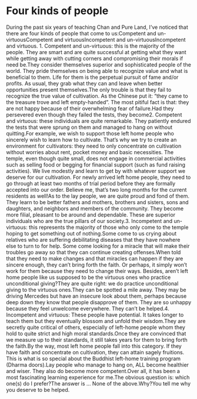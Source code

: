# Four kinds of people

During the past six years of teaching Chan and Pure Land, I’ve noticed that there are four kinds of people that come to us:Competent and un-virtuousCompetent and virtuousIncompetent and un-virtuousIncompetent and virtuous.      1. Competent and un-virtuous: this is the majority of the people. They are smart and are quite successful at getting what they want while getting away with cutting corners and compromising their morals if need be.They consider themselves superior and sophisticated people of the world. They pride themselves on being able to recognize value and what is beneficial to them. Life for them is the perpetual pursuit of fame and/or profits. As usual, they grab what they can and leave when better opportunities present themselves.The only trouble is that they fail to recognize the true value of cultivation. As the Chinese put it: “they came to the treasure trove and left empty-handed”. The most pitiful fact is that: they are not happy because of their overwhelming fear of failure.Had they persevered even though they failed the tests, they become2. Competent and virtuous: these individuals are quite remarkable. They patiently endured the tests that were sprung on them and managed to hang on without quitting.For example, we wish to support those left home people who sincerely wish to learn how to cultivate. That’s why we try to create an environment for cultivators: they need to only concentrate on cultivation without worries about rent, pocket money and basic necessities. The temple, even though quite small, does not engage in commercial activities such as selling food or begging for financial support (such as fund raising activities). We live modestly and learn to get by with whatever support we deserve for our cultivation. For newly arrived left home people, they need to go through at least two months of trial period before they are formally accepted into our order. Believe me, that’s two long months for the current residents as well!As to the lay people, we are quite proud and fond of them. They learn to be better fathers and mothers, brothers and sisters, sons and daughters, and neighbors and members of the community. They become more filial, pleasant to be around and dependable. These are superior individuals who are the true pillars of our society.3. Incompetent and un-virtuous: this represents the majority of those who only come to the temple hoping to get something out of nothing.Some come to us crying about relatives who are suffering debilitating diseases that they have nowhere else to turn to for help. Some come looking for a miracle that will make their troubles go away so that they can continue creating offenses.When told that they need to make changes and that miracles can happen if they are sincere enough, they can’t bring forth the faith. Or perhaps, it simply won’t work for them because they need to change their ways. Besides, aren’t left home people like us supposed to be the virtuous ones who practice unconditional giving?They are quite right: we do practice unconditional giving to the virtuous ones.They can be spotted a mile away. They may be driving Mercedes but have an insecure look about them, perhaps because deep down they know that people disapprove of them. They are so unhappy because they feel unwelcome everywhere. They can’t be helped.4. Incompetent and virtuous: These people have potential. It takes longer to teach them but they eventually blossom and unfold their wisdom.They are secretly quite critical of others, especially of left-home people whom they hold to quite strict and high moral standards.Once they are convinced that we measure up to their standards, it still takes years for them to bring forth the faith.By the way, most left home people fall into this category. If they have faith and concentrate on cultivation, they can attain sagely fruitions. This is what is so special about the Buddhist left-home training program (Dharma doors).Lay people who manage to hang on, ALL become healthier and wiser. They also do become more competent.Over all, it has been a most fascinating learning experience for me.The obvious question is: which one(s) do I prefer?The answer is … None of the above.Why?​You tell me why you deserve to be helped.